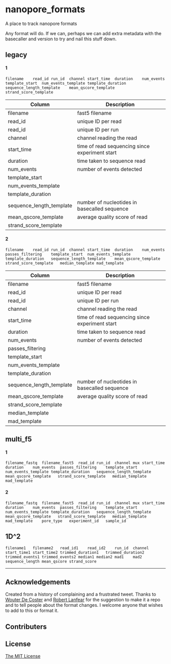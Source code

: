 # nanopore_formats
A place to track nanopore formats

Any format will do. If we can, perhaps we can add extra metadata with the basecaller and version to try and nail this stuff down.


## legacy

#### 1
    filename	read_id	run_id	channel	start_time	duration	num_events	template_start	num_events_template	template_duration	sequence_length_template	mean_qscore_template	strand_score_template


| Column   | **Description** |
| ------------- | ------------- |
| filename | fast5 filename |
| read_id | unique ID per read |
| read_id | unique ID per run |
| channel | channel reading the read |
| start_time | time of read sequencing since experiment start |
| duration | time taken to sequence read |
| num_events | number of events detected |
| template_start |  |
| num_events_template |  |
| template_duration |  |
| sequence_length_template | number of nucleotides in basecalled sequence |
| mean_qscore_template | average quality score of read |
| strand_score_template | |

#### 2
    filename	read_id	run_id	channel	start_time	duration	num_events	passes_filtering	template_start	num_events_template	template_duration	sequence_length_template	mean_qscore_template	strand_score_template	median_template	mad_template

| Column   | **Description** |
| ------------- | ------------- |
| filename | fast5 filename |
| read_id | unique ID per read |
| read_id | unique ID per run |
| channel | channel reading the read |
| start_time | time of read sequencing since experiment start |
| duration | time taken to sequence read |
| num_events | number of events detected |
| passes_filtering |  |
| template_start |  |
| num_events_template |  |
| template_duration |  |
| sequence_length_template | number of nucleotides in basecalled sequence |
| mean_qscore_template | average quality score of read |
| strand_score_template | |
| median_template |   |
| mad_template |  |

## multi_f5



#### 1
    filename_fastq	filename_fast5	read_id	run_id	channel	mux	start_time	duration	num_events	passes_filtering	template_start	num_events_template	template_duration	sequence_length_template mean_qscore_template	strand_score_template	median_template	mad_template


#### 2
    filename_fastq	filename_fast5	read_id	run_id	channel	mux	start_time	duration	num_events	passes_filtering	template_start	num_events_template	template_duration	sequence_length_template mean_qscore_template	strand_score_template	median_template	mad_template	pore_type	experiment_id	sample_id


## 1D^2

    filename1	filename2	read_id1	read_id2	run_id	channel	start_time1	start_time2	trimmed_duration1	trimmed_duration2	trimmed_events1	trimmed_events2	median1	median2	mad1	mad2	sequence_length	mean_qscore	strand_score


---

## Acknowledgements

Created from a history of complaining and a frustrated tweet. Thanks to [Wouter De Coster](https://twitter.com/wouter_decoster) and [Robert Lanfear](https://twitter.com/RobLanfear) for the suggestion to make it a repo and to  tell people about the format changes. I welcome anyone that wishes to add to this or format it.

## Contributers



## License

[The MIT License](https://opensource.org/licenses/MIT)

